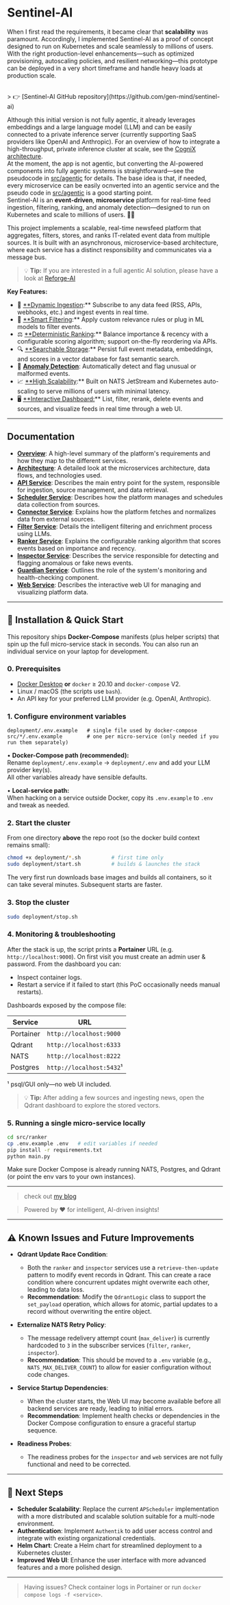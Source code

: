 # Sentinel-AI



When I first read the requirements, it became clear that **scalability** was paramount. Accordingly, I implemented Sentinel-AI as a proof of concept designed to run on Kubernetes and scale seamlessly to millions of users. With the right production-level enhancements—such as optimized provisioning, autoscaling policies, and resilient networking—this prototype can be deployed in a very short timeframe and handle heavy loads at production scale.

<br /> 
> 👉 [Sentinel-AI GitHub repository](https://github.com/gen-mind/sentinel-ai)
<br />

Although this initial version is not fully agentic, it already leverages embeddings and a large language model (LLM) and can be easily connected to a private inference server (currently supporting SaaS providers like OpenAI and Anthropic). For an overview of how to integrate a high-throughput, private inference cluster at scale, 
see the [CogniX architecture](https://github.com/gen-mind/cognix/tree/main/docs#architecture).
<br />
At the moment, the app is not agentic, but converting the AI-powered components into fully agentic systems is straightforward—see the pseudocode in [src/agentic](https://github.com/gen-mind/sentinel-ai/tree/main/src/agentic) for details.
The base idea is that, if needed, every microservice can be easily ocnverted into an agentic service and the pseudo code in [src/agentic](https://github.com/gen-mind/sentinel-ai/tree/main/src/agentic) is a good starting point.
<br /> 
Sentinel-AI is an **event-driven**, **microservice** platform for real-time feed ingestion, filtering, ranking, and anomaly detection—designed to run on Kubernetes and scale to millions of users. 🚀🐳

This project implements a scalable, real-time newsfeed platform that aggregates, filters, stores, and ranks IT-related event data from multiple sources. It is built with an asynchronous, microservice-based architecture, where each service has a distinct responsibility and communicates via a message bus.

> 💡 **Tip:** If you are interested in a full agentic AI solution, please have a look at [Reforge-AI](https://github.com/gsantopaolo/reforge-ai)

**Key Features:**

* 🔗 [**Dynamic Ingestion](docs/api.md):** Subscribe to any data feed (RSS, APIs, webhooks, etc.) and ingest events in real time.
* 🧹 [**Smart Filtering](docs/filter.md):** Apply custom relevance rules or plug in ML models to filter events.
* ⚖️ [**Deterministic Ranking](docs/ranker.md):** Balance importance & recency with a configurable scoring algorithm; support on-the-fly reordering via APIs.
* 🔍 [**Searchable Storage](docs/inspector.md):** Persist full event metadata, embeddings, and scores in a vector database for fast semantic search.
* 🚨 [**Anomaly Detection**](docs/inspector.md): Automatically detect and flag unusual or malformed events.
* 📈 [**High Scalability](docs/architecture.md):** Built on NATS JetStream and Kubernetes auto-scaling to serve millions of users with minimal latency.
* 🖥️ [**Interactive Dashboard:](docs/web.md)** List, filter, rerank, delete events and sources, and visualize feeds in real time through a web UI.

---

## Documentation

- [**Overview**](docs/overview.md): A high-level summary of the platform's requirements and how they map to the different services.
- [**Architecture**](docs/architecture.md): A detailed look at the microservices architecture, data flows, and technologies used.
- [**API Service**](docs/api.md): Describes the main entry point for the system, responsible for ingestion, source management, and data retrieval.
- [**Scheduler Service**](docs/scheduler.md): Describes how the platform manages and schedules data collection from sources.
- [**Connector Service**](docs/connector.md): Explains how the platform fetches and normalizes data from external sources.
- [**Filter Service**](docs/filter.md): Details the intelligent filtering and enrichment process using LLMs.
- [**Ranker Service**](docs/ranker.md): Explains the configurable ranking algorithm that scores events based on importance and recency.
- [**Inspector Service**](docs/inspector.md): Describes the service responsible for detecting and flagging anomalous or fake news events.
- [**Guardian Service**](docs/guardian.md): Outlines the role of the system's monitoring and health-checking component.
- [**Web Service**](docs/web.md): Describes the interactive web UI for managing and visualizing platform data.

---

## 🚀 Installation & Quick Start

This repository ships **Docker-Compose** manifests (plus helper scripts) that spin up the full micro-service stack in seconds. You can also run an individual service on your laptop for development.

### 0. Prerequisites

* [Docker Desktop](https://www.docker.com/) **or** `docker` ≥ 20.10 and `docker-compose` V2.
* Linux / macOS (the scripts use `bash`).
* An API key for your preferred LLM provider (e.g. OpenAI, Anthropic).

### 1. Configure environment variables

```
deployment/.env.example   # single file used by docker-compose
src/*/.env.example        # one per micro-service (only needed if you run them separately)
```

• **Docker-Compose path (recommended):**  
  Rename `deployment/.env.example` → `deployment/.env` and add your LLM provider key(s).  
  All other variables already have sensible defaults.

• **Local-service path:**  
  When hacking on a service outside Docker, copy its `.env.example` to `.env` and tweak as needed.

### 2. Start the cluster

From one directory **above** the repo root (so the docker build context remains small):

```bash
chmod +x deployment/*.sh          # first time only
sudo deployment/start.sh          # builds & launches the stack
```

The very first run downloads base images and builds all containers, so it can take several minutes. Subsequent starts are faster.

### 3. Stop the cluster

```bash
sudo deployment/stop.sh
```

### 4. Monitoring & troubleshooting

After the stack is up, the script prints a **Portainer** URL (e.g. `http://localhost:9000`). On first visit you must create an admin user & password. From the dashboard you can:

* Inspect container logs.
* Restart a service if it failed to start (this PoC occasionally needs manual restarts).

Dashboards exposed by the compose file:

| Service   | URL                      |
|-----------|--------------------------|
| Portainer | `http://localhost:9000`  |
| Qdrant    | `http://localhost:6333`  |
| NATS      | `http://localhost:8222`  |
| Postgres  | `http://localhost:5432`¹ |
¹ psql/GUI only—no web UI included.

> 💡 **Tip:** After adding a few sources and ingesting news, open the Qdrant dashboard to explore the stored vectors.

### 5. Running a single micro-service locally

```bash
cd src/ranker
cp .env.example .env   # edit variables if needed
pip install -r requirements.txt
python main.py
```

Make sure Docker Compose is already running NATS, Postgres, and Qdrant (or point the env vars to your own instances).

---

> check out [my blog](https://genmind.ch)

> Powered by ❤️ for intelligent, AI-driven insights!

---

## ⚠️ Known Issues and Future Improvements

- **Qdrant Update Race Condition**:
  - Both the `ranker` and `inspector` services use a `retrieve-then-update` pattern to modify event records in Qdrant. This can create a race condition where concurrent updates might overwrite each other, leading to data loss.
  - **Recommendation**: Modify the `QdrantLogic` class to support the `set_payload` operation, which allows for atomic, partial updates to a record without overwriting the entire object.

- **Externalize NATS Retry Policy**:
  - The message redelivery attempt count (`max_deliver`) is currently hardcoded to `3` in the subscriber services (`filter`, `ranker`, `inspector`).
  - **Recommendation**: This should be moved to a `.env` variable (e.g., `NATS_MAX_DELIVER_COUNT`) to allow for easier configuration without code changes.

- **Service Startup Dependencies**:
  - When the cluster starts, the Web UI may become available before all backend services are ready, leading to initial errors.
  - **Recommendation**: Implement health checks or dependencies in the Docker Compose configuration to ensure a graceful startup sequence.

- **Readiness Probes**:
  - The readiness probes for the `inspector` and `web` services are not fully functional and need to be corrected.

---

## 🚧 Next Steps

- **Scheduler Scalability**: Replace the current `APScheduler` implementation with a more distributed and scalable solution suitable for a multi-node environment.
- **Authentication**: Implement `Authentik` to add user access control and integrate with existing organizational credentials.
- **Helm Chart**: Create a Helm chart for streamlined deployment to a Kubernetes cluster.
- **Improved Web UI**: Enhance the user interface with more advanced features and a more polished design.

---

> Having issues? Check container logs in Portainer or run `docker compose logs -f <service>`.
